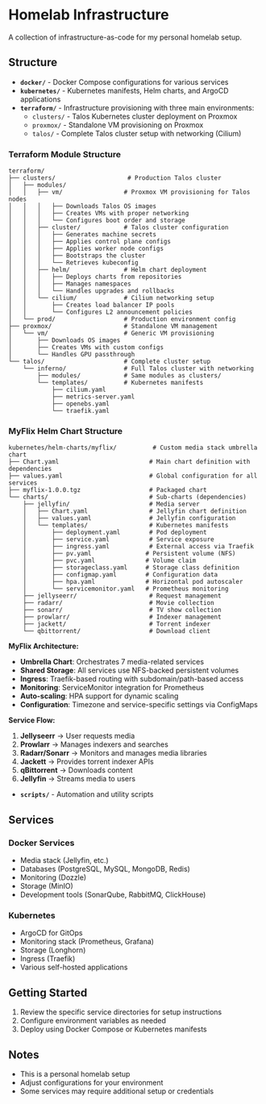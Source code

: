 # Homelab Infrastructure

A collection of infrastructure-as-code for my personal homelab setup.

## Structure

- **`docker/`** - Docker Compose configurations for various services
- **`kubernetes/`** - Kubernetes manifests, Helm charts, and ArgoCD applications
- **`terraform/`** - Infrastructure provisioning with three main environments:
  - `clusters/` - Talos Kubernetes cluster deployment on Proxmox
  - `proxmox/` - Standalone VM provisioning on Proxmox
  - `talos/` - Complete Talos cluster setup with networking (Cilium)

### Terraform Module Structure

```
terraform/
├── clusters/                    # Production Talos cluster
│   ├── modules/
│   │   ├── vm/                 # Proxmox VM provisioning for Talos nodes
│   │   │   ├── Downloads Talos OS images
│   │   │   ├── Creates VMs with proper networking
│   │   │   └── Configures boot order and storage
│   │   ├── cluster/            # Talos cluster configuration
│   │   │   ├── Generates machine secrets
│   │   │   ├── Applies control plane configs
│   │   │   ├── Applies worker node configs
│   │   │   ├── Bootstraps the cluster
│   │   │   └── Retrieves kubeconfig
│   │   ├── helm/               # Helm chart deployment
│   │   │   ├── Deploys charts from repositories
│   │   │   ├── Manages namespaces
│   │   │   └── Handles upgrades and rollbacks
│   │   └── cilium/             # Cilium networking setup
│   │       ├── Creates load balancer IP pools
│   │       └── Configures L2 announcement policies
│   └── prod/                   # Production environment config
├── proxmox/                    # Standalone VM management
│   └── vm/                     # Generic VM provisioning
│       ├── Downloads OS images
│       ├── Creates VMs with custom configs
│       └── Handles GPU passthrough
└── talos/                      # Complete cluster setup
    └── inferno/                # Full Talos cluster with networking
        ├── modules/            # Same modules as clusters/
        └── templates/          # Kubernetes manifests
            ├── cilium.yaml
            ├── metrics-server.yaml
            ├── openebs.yaml
            └── traefik.yaml
```

### MyFlix Helm Chart Structure

```
kubernetes/helm-charts/myflix/          # Custom media stack umbrella chart
├── Chart.yaml                         # Main chart definition with dependencies
├── values.yaml                        # Global configuration for all services
├── myflix-1.0.0.tgz                   # Packaged chart
└── charts/                            # Sub-charts (dependencies)
    ├── jellyfin/                      # Media server
    │   ├── Chart.yaml                 # Jellyfin chart definition
    │   ├── values.yaml                # Jellyfin configuration
    │   └── templates/                 # Kubernetes manifests
    │       ├── deployment.yaml        # Pod deployment
    │       ├── service.yaml           # Service exposure
    │       ├── ingress.yaml           # External access via Traefik
    │       ├── pv.yaml               # Persistent volume (NFS)
    │       ├── pvc.yaml              # Volume claim
    │       ├── storageclass.yaml     # Storage class definition
    │       ├── configmap.yaml        # Configuration data
    │       ├── hpa.yaml              # Horizontal pod autoscaler
    │       └── servicemonitor.yaml   # Prometheus monitoring
    ├── jellyseerr/                    # Request management
    ├── radarr/                        # Movie collection
    ├── sonarr/                        # TV show collection
    ├── prowlarr/                      # Indexer management
    ├── jackett/                       # Torrent indexer
    └── qbittorrent/                   # Download client
```

**MyFlix Architecture:**
- **Umbrella Chart**: Orchestrates 7 media-related services
- **Shared Storage**: All services use NFS-backed persistent volumes
- **Ingress**: Traefik-based routing with subdomain/path-based access
- **Monitoring**: ServiceMonitor integration for Prometheus
- **Auto-scaling**: HPA support for dynamic scaling
- **Configuration**: Timezone and service-specific settings via ConfigMaps

**Service Flow:**
1. **Jellyseerr** → User requests media
2. **Prowlarr** → Manages indexers and searches
3. **Radarr/Sonarr** → Monitors and manages media libraries
4. **Jackett** → Provides torrent indexer APIs
5. **qBittorrent** → Downloads content
6. **Jellyfin** → Streams media to users

- **`scripts/`** - Automation and utility scripts

## Services

### Docker Services
- Media stack (Jellyfin, etc.)
- Databases (PostgreSQL, MySQL, MongoDB, Redis)
- Monitoring (Dozzle)
- Storage (MinIO)
- Development tools (SonarQube, RabbitMQ, ClickHouse)

### Kubernetes
- ArgoCD for GitOps
- Monitoring stack (Prometheus, Grafana)
- Storage (Longhorn)
- Ingress (Traefik)
- Various self-hosted applications

## Getting Started

1. Review the specific service directories for setup instructions
2. Configure environment variables as needed
3. Deploy using Docker Compose or Kubernetes manifests

## Notes

- This is a personal homelab setup
- Adjust configurations for your environment
- Some services may require additional setup or credentials